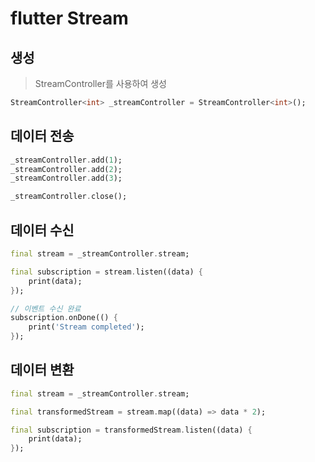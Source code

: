 # flutter Stream

## 생성

> StreamController를 사용하여 생성

```dart
StreamController<int> _streamController = StreamController<int>();
```

## 데이터 전송

```dart
_streamController.add(1);
_streamController.add(2);
_streamController.add(3);

_streamController.close();
```

## 데이터 수신

```dart
final stream = _streamController.stream;

final subscription = stream.listen((data) {
    print(data);
});

// 이벤트 수신 완료
subscription.onDone(() {
    print('Stream completed');
});
```

## 데이터 변환

```dart
final stream = _streamController.stream;

final transformedStream = stream.map((data) => data * 2);

final subscription = transformedStream.listen((data) {
    print(data);
});
```
